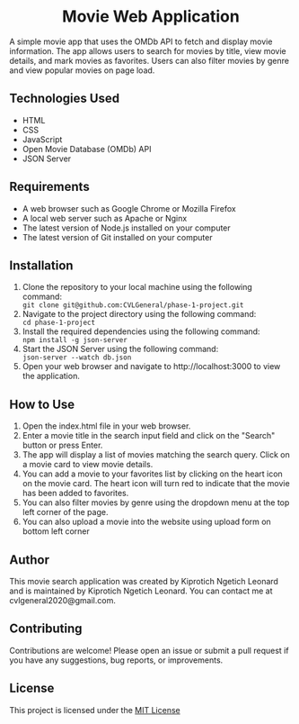 <div align="center">
<h1>Movie Web Application</h1>
</div>

<p>A simple movie app that uses the OMDb API to fetch and display movie information. The app allows users to search for movies by title, view movie details, and mark movies as favorites. Users can also filter movies by genre and view popular movies on page load.</p>

<h2>Technologies Used</h2>
<ul>
<li>HTML</li>
<li>CSS</li>
<li>JavaScript</li>
<li>Open Movie Database (OMDb) API</li>
<li>JSON Server</li>
</ul>


<h2>Requirements</h2>
  <ul>
    <li>A web browser such as Google Chrome or Mozilla Firefox</li>
    <li>A local web server such as Apache or Nginx</li>
    <li>The latest version of Node.js installed on your computer</li>
    <li>The latest version of Git installed on your computer</li>
  </ul>
  <h2>Installation</h2>
  <ol>
    <li>Clone the repository to your local machine using the following command:</li>
    <code>git clone git@github.com:CVLGeneral/phase-1-project.git</code>
    <li>Navigate to the project directory using the following command:</li>
    <code>cd phase-1-project</code>
    <li>Install the required dependencies using the following command:</li>
    <code>npm install -g json-server</code>
    <li>Start the JSON Server using the following command:</li>
    <code>json-server --watch db.json</code>
    <li>Open your web browser and navigate to http://localhost:3000 to view the application.</li>
  </ol>


<h2>How to Use</h2>
<ol>
<li>Open the index.html file in your web browser.</li>
<li>Enter a movie title in the search input field and click on the "Search" button or press Enter.</li>
<li>The app will display a list of movies matching the search query. Click on a movie card to view movie details.</li>
<li>You can add a movie to your favorites list by clicking on the heart icon on the movie card. The heart icon will turn red to indicate that the movie has been added to favorites.</li>
<li>You can also filter movies by genre using the dropdown menu at the top left corner of the page.</li>
<li>You can also upload a movie into the website using upload form on bottom left corner</li>
</ol>

<h2>Author</h2>
This movie search application was created by Kiprotich Ngetich Leonard and is maintained by Kiprotich Ngetich Leonard. You can contact me at cvlgeneral2020@gmail.com.

<h2>Contributing</h2>
<p>Contributions are welcome! Please open an issue or submit a pull request if you have any suggestions, bug reports, or improvements.</p>

<h2>License</h2>
<p>This project is licensed under the <a href="license.md">MIT License</a></p>